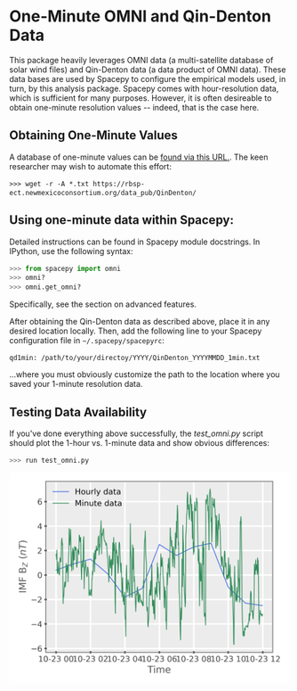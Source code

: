 # One-Minute OMNI and Qin-Denton Data

This package heavily leverages OMNI data (a multi-satellite database of solar
wind files) and Qin-Denton data (a data product of OMNI data).  These data
bases are used by Spacepy to configure the empirical models used, in turn,
by this analysis package.  Spacepy comes with hour-resolution data, which is
sufficient for many purposes.  However, it is often desireable to obtain
one-minute resolution values -- indeed, that is the case here.

## Obtaining One-Minute Values

A database of one-minute values can be [found via this URL.](https://rbsp-ect.newmexicoconsortium.org/data_pub/QinDenton/).  The keen researcher may wish to automate this effort:

```
>>> wget -r -A *.txt https://rbsp-ect.newmexicoconsortium.org/data_pub/QinDenton/
```

## Using one-minute data within Spacepy:

Detailed instructions can be found in Spacepy module docstrings.  In
IPython, use the following syntax:
```python
>>> from spacepy import omni
>>> omni?
>>> omni.get_omni?
```
Specifically, see the section on advanced features.

After obtaining the Qin-Denton data as described above, place it in any
desired location locally.  Then, add the following line to your Spacepy
configuration file in ```~/.spacepy/spacepyrc```:

```
qd1min: /path/to/your/directoy/YYYY/QinDenton_YYYYMMDD_1min.txt
```

...where you must obviously customize the path to the location where you
saved your 1-minute resolution data.

## Testing Data Availability
If you've done everything above successfully, the *test_omni.py* script
should plot the 1-hour vs. 1-minute data and show obvious differences:

```python
>>> run test_omni.py
```

![Expected output](images/test_omni.png)
